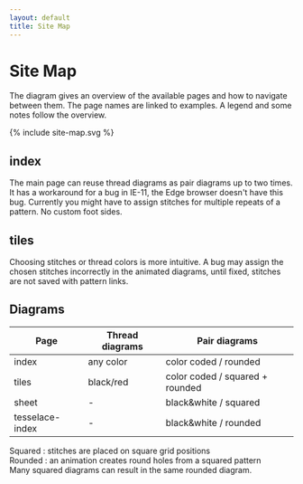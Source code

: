 ```yaml
---
layout: default
title: Site Map
---
```


Site Map
========

The  diagram gives an overview of the available pages
and how to navigate between them.
The page names are linked to examples.
A legend and some notes follow the overview.

{% include site-map.svg %}


index
-----

The main page can reuse thread diagrams as pair diagrams up to two times.
It has a workaround for a bug in IE-11, the Edge browser doesn't have this bug.
Currently you might have to assign stitches for multiple repeats of a pattern.
No custom foot sides.


tiles
-----

Choosing stitches or thread colors is more intuitive.
A bug may assign the chosen stitches incorrectly in the animated diagrams,
until fixed, stitches are not saved with pattern links.


Diagrams
--------

Page            | Thread diagrams | Pair diagrams
----------------|-----------------|-----------------------
index           | any color       | color coded / rounded
tiles           | black/red       | color coded / squared + rounded
sheet           | -               | black&white / squared
tesselace-index | -               | black&white / rounded

Squared : stitches are placed on square grid positions<br>
Rounded : an animation creates round holes from a squared pattern<br>
Many squared diagrams can result in the same rounded diagram.
